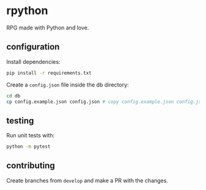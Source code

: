 # rpython

RPG made with Python and love.

## configuration

Install dependencies:

```bash
pip install -r requirements.txt
```

Create a `config.json` file inside the db directory:

```bash
cd db
cp config.example.json config.json # copy config.example.json config.json
```

## testing

Run unit tests with:

```bash
python -m pytest
```

## contributing

Create branches from `develop` and make a PR with the changes.

